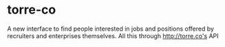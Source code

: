 # torre-co
A new interface to find people interested in jobs and positions offered by recruiters and enterprises themselves.
All this through http://torre.co's API

